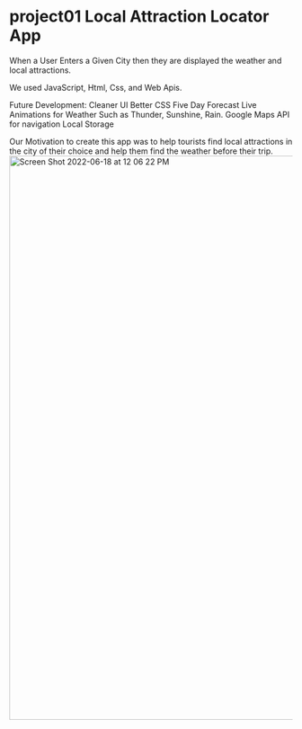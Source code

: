 # project01 Local Attraction Locator App

When a User Enters a Given City then they are displayed the weather and local attractions.

We used JavaScript, Html, Css, and Web Apis.

Future Development:
Cleaner UI
Better CSS
Five Day Forecast
Live Animations for Weather Such as Thunder, Sunshine, Rain.
Google Maps API for navigation
Local Storage



Our Motivation to create this app was to help tourists find local attractions in the city of their choice and help them find the weather before their trip.
<img width="1004" alt="Screen Shot 2022-06-18 at 12 06 22 PM" src="https://user-images.githubusercontent.com/103615246/174447093-d3affd04-51db-4338-b01d-2b25fbad5822.png">
